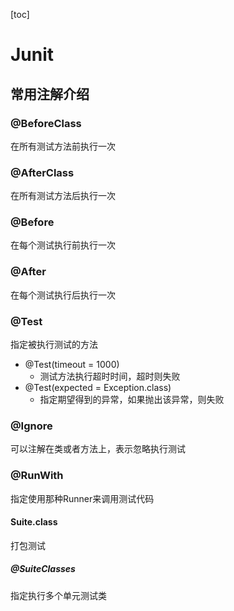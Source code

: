 [toc]
# Junit
## 常用注解介绍
### @BeforeClass

在所有测试方法前执行一次
### @AfterClass

在所有测试方法后执行一次
### @Before

在每个测试执行前执行一次
### @After

在每个测试执行后执行一次
### @Test

指定被执行测试的方法
- @Test(timeout = 1000)
  - 测试方法执行超时时间，超时则失败
- @Test(expected = Exception.class)
  - 指定期望得到的异常，如果抛出该异常，则失败

### @Ignore
可以注解在类或者方法上，表示忽略执行测试

### @RunWith
指定使用那种Runner来调用测试代码

#### Suite.class
打包测试

##### @SuiteClasses
指定执行多个单元测试类



